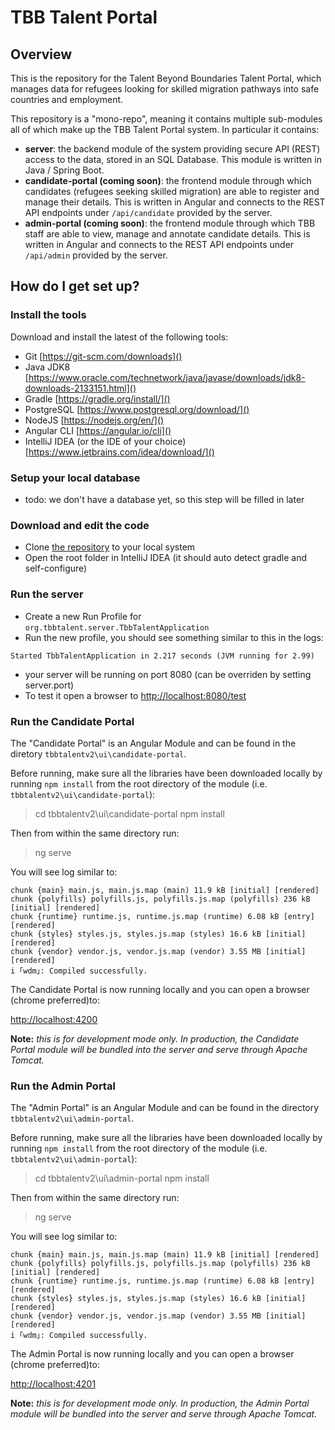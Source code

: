 # TBB Talent Portal #

## Overview ##

This is the repository for the Talent Beyond Boundaries Talent Portal, which manages data 
for refugees looking for skilled migration pathways into safe countries and employment. 
 
This repository is a "mono-repo", meaning it contains multiple sub-modules all of which 
make up the TBB Talent Portal system. In particular it contains: 

- **server**: the backend module of the system providing secure API (REST) access to the 
data, stored in an SQL Database. This module is written in Java / Spring Boot.
- **candidate-portal (coming soon)**: the frontend module through which candidates (refugees seeking skilled 
migration) are able to register and manage their details. This is written in Angular and connects 
to the REST API endpoints under `/api/candidate` provided by the server. 
- **admin-portal (coming soon)**: the frontend module through which TBB staff are able to view, manage and annotate 
candidate details. This is written in Angular and connects to the REST API endpoints under 
`/api/admin` provided by the server.
     
## How do I get set up? ##

### Install the tools ###

Download and install the latest of the following tools: 

- Git [https://git-scm.com/downloads]()
- Java JDK8 [https://www.oracle.com/technetwork/java/javase/downloads/jdk8-downloads-2133151.html]()
- Gradle [https://gradle.org/install/]()
- PostgreSQL [https://www.postgresql.org/download/]()
- NodeJS [https://nodejs.org/en/]()
- Angular CLI [https://angular.io/cli]()
- IntelliJ IDEA (or the IDE of your choice) [https://www.jetbrains.com/idea/download/]()

### Setup your local database ###

- todo: we don't have a database yet, so this step will be filled in later

### Download and edit the code ###

- Clone [the repository](https://bitbucket.org/johncameron/tbbtalentv2/src/master/) to your local system
- Open the root folder in IntelliJ IDEA (it should auto detect gradle and self-configure)

### Run the server ###

- Create a new Run Profile for `org.tbbtalent.server.TbbTalentApplication`
- Run the new profile, you should see something similar to this in the logs: 
```
Started TbbTalentApplication in 2.217 seconds (JVM running for 2.99)
```
- your server will be running on port 8080 (can be overriden by setting server.port)
- To test it open a browser to [http://localhost:8080/test]()


### Run the Candidate Portal ###

The "Candidate Portal" is an Angular Module and can be found in the diretory `tbbtalentv2\ui\candidate-portal`.

Before running, make sure all the libraries have been downloaded locally by running `npm install` from the root 
directory of the module (i.e. `tbbtalentv2\ui\candidate-portal`):

> cd tbbtalentv2\ui\candidate-portal
> npm install 

Then from within the same directory run: 

> ng serve

You will see log similar to: 

```
chunk {main} main.js, main.js.map (main) 11.9 kB [initial] [rendered]
chunk {polyfills} polyfills.js, polyfills.js.map (polyfills) 236 kB [initial] [rendered]
chunk {runtime} runtime.js, runtime.js.map (runtime) 6.08 kB [entry] [rendered]
chunk {styles} styles.js, styles.js.map (styles) 16.6 kB [initial] [rendered]
chunk {vendor} vendor.js, vendor.js.map (vendor) 3.55 MB [initial] [rendered]
i ｢wdm｣: Compiled successfully.
```

The Candidate Portal is now running locally and you can open a browser (chrome preferred)to: 

[http://localhost:4200]()


__Note:__ _this is for development mode only. In production, the Candidate Portal module will be bundled 
into the server and serve through Apache Tomcat._  


### Run the Admin Portal ###


The "Admin Portal" is an Angular Module and can be found in the directory `tbbtalentv2\ui\admin-portal`.

Before running, make sure all the libraries have been downloaded locally by running `npm install` from the root 
directory of the module (i.e. `tbbtalentv2\ui\admin-portal`):

> cd tbbtalentv2\ui\admin-portal
> npm install 

Then from within the same directory run: 

> ng serve

You will see log similar to: 

```
chunk {main} main.js, main.js.map (main) 11.9 kB [initial] [rendered]
chunk {polyfills} polyfills.js, polyfills.js.map (polyfills) 236 kB [initial] [rendered]
chunk {runtime} runtime.js, runtime.js.map (runtime) 6.08 kB [entry] [rendered]
chunk {styles} styles.js, styles.js.map (styles) 16.6 kB [initial] [rendered]
chunk {vendor} vendor.js, vendor.js.map (vendor) 3.55 MB [initial] [rendered]
i ｢wdm｣: Compiled successfully.
```

The Admin Portal is now running locally and you can open a browser (chrome preferred)to: 

[http://localhost:4201]()


__Note:__ _this is for development mode only. In production, the Admin Portal module will be bundled 
into the server and serve through Apache Tomcat._ 